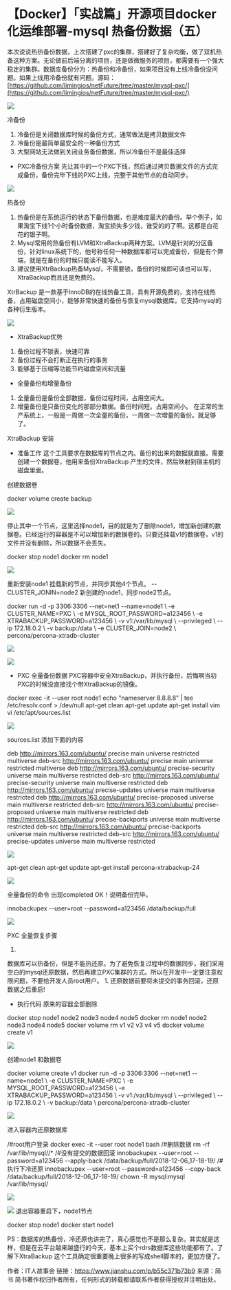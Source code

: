 # 【Docker】「实战篇」开源项目docker化运维部署-mysql 热备份数据（五）

本次说说热热备份数据，上次搭建了pxc的集群，搭建好了复杂均衡，做了双机热备这种方案。无论做前后端分离的项目，还是做微服务的项目，都需要有一个强大稳定的集群。数据库备份分为：热备份和冷备份，如果项目没有上线冷备份没问题。如果上线用冷备份就有问题。源码：[https://github.com/limingios/netFuture/tree/master/mysql-pxc/](https://github.com/limingios/netFuture/tree/master/mysql-pxc/)

![](//upload-images.jianshu.io/upload_images/11223715-822a1aeefea805e6.png?imageMogr2/auto-orient/strip%7CimageView2/2/w/877/format/webp)

冷备份

1. 冷备份是关闭数据库时候的备份方式，通常做法是拷贝数据文件
1. 冷备份是最简单最安全的一种备份方式
1. 大型网站无法做到关闭业务备份数据，所以冷备份不是最佳选择

* PXC冷备份方案
先让其中的一个PXC下线，然后通过拷贝数据文件的方式完成备份，备份完毕下线的PXC上线，完整于其他节点的自动同步。

![](//upload-images.jianshu.io/upload_images/11223715-b193d6380a87e58f.png?imageMogr2/auto-orient/strip%7CimageView2/2/w/672/format/webp)

热备份

1. 热备份是在系统运行的状态下备份数据，也是难度最大的备份。举个例子，如果淘宝下线1个小时备份数据，淘宝损失多少钱，谁受的的了啊。这都是白花花的银子啊。
1. Mysql常用的热备份有LVM和XtraBackup两种方案。LVM是针对的分区备份，针对linux系统下的，他号称任何一种数据库都可以完成备份，但是有个弊端，就是在备份的时候只能读不能写入。
1. 建议使用XtrBackup热备Mysql，不需要锁，备份的时候即可读也可以写，XtraBackup而且还是免费的。

XtrBackup
是一款基于InnoDB的在线热备工具，具有开源免费的，支持在线热备，占用磁盘空间小，能够非常快速的备份与恢复mysql数据库。它支持mysql的各种衍生版本。

![](//upload-images.jianshu.io/upload_images/11223715-fd6725c71436a0a6.png?imageMogr2/auto-orient/strip%7CimageView2/2/w/572/format/webp)

* XtraBackup优势

1. 备份过程不锁表，快速可靠
1. 备份过程不会打断正在执行的事务
1. 能够基于压缩等功能节约磁盘空间和流量

* 全量备份和增量备份

1. 全量备份是备份全部数据，备份过程时间，占用空间大。
1. 增量备份是只备份变化的那部分数据。备份时间短。占用空间小。
在正常的生产系统上，一般是一周做一次全量的备份，一周做一次增量的备份。就足够了。

XtraBackup 安装

* 准备工作
这个工具要求在数据库的节点之内。备份的出来的数据就直接。需要创建一个数据卷，他用来备份XtraBackup 产生的文件，然后映射到宿主机的磁盘里面。
 
创建数据卷
 
docker volume create backup

![](//upload-images.jianshu.io/upload_images/11223715-7b40c90f9748b8ca.png?imageMogr2/auto-orient/strip%7CimageView2/2/w/409/format/webp)

停止其中一个节点，这里选择node1，目的就是为了删除node1，增加新创建的数据卷。已经运行的容器是不可以增加新的数据卷的。只要还挂载v1的数据卷，v1的文件并没有删除，所以数据不会丢失。
 
docker stop node1 docker rm node1

![](//upload-images.jianshu.io/upload_images/11223715-e8930413b0d76aa0.png?imageMogr2/auto-orient/strip%7CimageView2/2/w/334/format/webp)

重新安装node1 挂载新的节点，并同步其他4个节点。 --CLUSTER_JONIN=node2 新创建的node1，同步node2节点。
 
docker run -d -p 3306:3306 --net=net1 --name=node1 \ -e CLUSTER_NAME=PXC \ -e MYSQL_ROOT_PASSWORD=a123456 \ -e XTRABACKUP_PASSWORD=a123456 \ -v v1:/var/lib/mysql \ --privileged \ --ip 172.18.0.2 \ -v backup:/data \ -e CLUSTER_JOIN=node2 \ percona/percona-xtradb-cluster

![](//upload-images.jianshu.io/upload_images/11223715-d651454e78a6e5c7.png?imageMogr2/auto-orient/strip%7CimageView2/2/w/624/format/webp)

![](//upload-images.jianshu.io/upload_images/11223715-c0dc8f30c1a94708.png?imageMogr2/auto-orient/strip%7CimageView2/2/w/1000/format/webp)

* PXC 全量备份数据
PXC容器中安全XtraBackup，并执行备份，后悔啊当初PXC的时候没直接找个带XtraBackup的镜像。
 
docker exec -it --user root node1 echo "nameserver 8.8.8.8" | tee /etc/resolv.conf > /dev/null apt-get clean apt-get update apt-get install vim vi /etc/apt/sources.list

![](//upload-images.jianshu.io/upload_images/11223715-006451ae7efbdf39.png?imageMogr2/auto-orient/strip%7CimageView2/2/w/812/format/webp)

sources.list 添加下面的内容
 
deb http://mirrors.163.com/ubuntu/ precise main universe restricted multiverse deb-src http://mirrors.163.com/ubuntu/ precise main universe restricted multiverse deb http://mirrors.163.com/ubuntu/ precise-security universe main multiverse restricted deb-src http://mirrors.163.com/ubuntu/ precise-security universe main multiverse restricted deb http://mirrors.163.com/ubuntu/ precise-updates universe main multiverse restricted deb http://mirrors.163.com/ubuntu/ precise-proposed universe main multiverse restricted deb-src http://mirrors.163.com/ubuntu/ precise-proposed universe main multiverse restricted deb http://mirrors.163.com/ubuntu/ precise-backports universe main multiverse restricted deb-src http://mirrors.163.com/ubuntu/ precise-backports universe main multiverse restricted deb-src http://mirrors.163.com/ubuntu/ precise-updates universe main multiverse restricted

![](//upload-images.jianshu.io/upload_images/11223715-681b00d097083d25.png?imageMogr2/auto-orient/strip%7CimageView2/2/w/1000/format/webp)

apt-get clean apt-get update apt-get install percona-xtrabackup-24

![](//upload-images.jianshu.io/upload_images/11223715-cc286da8a00e7599.png?imageMogr2/auto-orient/strip%7CimageView2/2/w/835/format/webp)

全量备份的命令
出现completed OK！说明备份完毕。
 
innobackupex --user=root --password=a123456 /data/backup/full

![](//upload-images.jianshu.io/upload_images/11223715-8cadd002e2ea8db4.png?imageMogr2/auto-orient/strip%7CimageView2/2/w/1000/format/webp)

PXC 全量恢复步骤

1. 
数据库可以热备份，但是不能热还原。为了避免恢复过程中的数据同步，我们采用空白的mysql还原数据，然后再建立PXC集群的方式。所以在开发中一定要注意权限问题，不要给开发人员root用户。
1. 
还原数据前要将未提交的事务回滚，还原数据之后重启!

* 执行代码
原来的容器全部删除
 
docker stop node1 node2 node3 node4 node5 docker rm node1 node2 node3 node4 node5 docker volume rm v1 v2 v3 v4 v5 docker volume create v1

![](//upload-images.jianshu.io/upload_images/11223715-f539f88d56adc8aa.png?imageMogr2/auto-orient/strip%7CimageView2/2/w/859/format/webp)

创建node1 和数据卷
 
docker volume create v1 docker run -d -p 3306:3306 --net=net1 --name=node1 \ -e CLUSTER_NAME=PXC \ -e MYSQL_ROOT_PASSWORD=a123456 \ -e XTRABACKUP_PASSWORD=a123456 \ -v v1:/var/lib/mysql \ --privileged \ --ip 172.18.0.2 \ -v backup:/data \ percona/percona-xtradb-cluster

![](//upload-images.jianshu.io/upload_images/11223715-c7fabf757167b4c3.png?imageMogr2/auto-orient/strip%7CimageView2/2/w/1000/format/webp)

进入容器内还原数据库
 
/#root用户登录 docker exec -it --user root node1 bash /#删除数据 rm -rf /var/lib/mysql//* /#没有提交的数据回滚 innobackupex --user=root --password=a123456 --apply-back /data/backup/full/2018-12-06_17-18-19/ /#执行下冷还原 innobackupex --user=root --password=a123456 --copy-back /data/backup/full/2018-12-06_17-18-19/ chown -R mysql:mysql /var/lib/mysql/

![](//upload-images.jianshu.io/upload_images/11223715-d4aedab9d8126d55.png?imageMogr2/auto-orient/strip%7CimageView2/2/w/1000/format/webp)

![](//upload-images.jianshu.io/upload_images/11223715-1c350f1d54aeb629.png?imageMogr2/auto-orient/strip%7CimageView2/2/w/1000/format/webp)
退出容器重启下，node1节点
 
docker stop node1 docker start node1

PS：数据库的热备份，冷还原也讲完了，真心感觉也不是那么复杂。其实就是这样，但是在云平台越来越盛行的今天，基本上买个rdrs数据库这些功能都有了。了解下XtraBackup 这个工具确定很重要晚上很多的写成shell脚本的，更加方便了。

作者：IT人故事会
链接：https://www.jianshu.com/p/b55c371b73b9
来源：简书
简书著作权归作者所有，任何形式的转载都请联系作者获得授权并注明出处。

